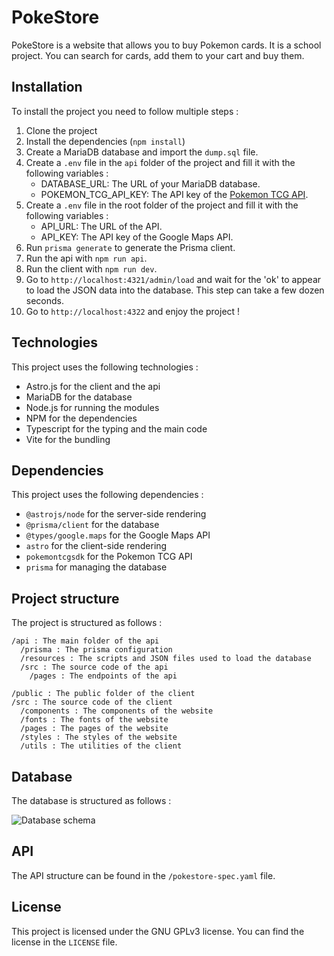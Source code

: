 # PokeStore

PokeStore is a website that allows you to buy Pokemon cards. It is a school project.
You can search for cards, add them to your cart and buy them.

## Installation

To install the project you need to follow multiple steps :

1. Clone the project
2. Install the dependencies (`npm install`)
3. Create a MariaDB database and import the `dump.sql` file.
4. Create a `.env` file in the `api` folder of the project and fill it with the following variables :
    - DATABASE_URL: The URL of your MariaDB database.
    - POKEMON_TCG_API_KEY: The API key of the [Pokemon TCG API](https://pokemontcg.io/).
5. Create a `.env` file in the root folder of the project and fill it with the following variables :
    - API_URL: The URL of the API.
    - API_KEY: The API key of the Google Maps API.
6. Run `prisma generate` to generate the Prisma client.
7. Run the api with `npm run api`.
8. Run the client with `npm run dev`.
9. Go to `http://localhost:4321/admin/load` and wait for the 'ok' to appear to load the JSON data into the database. This step can take a few dozen seconds.
10. Go to `http://localhost:4322` and enjoy the project !

## Technologies

This project uses the following technologies :

- Astro.js for the client and the api
- MariaDB for the database
- Node.js for running the modules
- NPM for the dependencies
- Typescript for the typing and the main code
- Vite for the bundling

## Dependencies

This project uses the following dependencies :

- `@astrojs/node` for the server-side rendering
- `@prisma/client` for the database
- `@types/google.maps` for the Google Maps API
- `astro` for the client-side rendering
- `pokemontcgsdk` for the Pokemon TCG API
- `prisma` for managing the database

## Project structure

The project is structured as follows :

```shell
/api : The main folder of the api
  /prisma : The prisma configuration
  /resources : The scripts and JSON files used to load the database
  /src : The source code of the api
    /pages : The endpoints of the api
      
/public : The public folder of the client
/src : The source code of the client
  /components : The components of the website
  /fonts : The fonts of the website
  /pages : The pages of the website
  /styles : The styles of the website
  /utils : The utilities of the client
```

## Database

The database is structured as follows :

![Database schema](https://imgur.com/a/OFFCiIm)

## API

The API structure can be found in the `/pokestore-spec.yaml` file.

## License

This project is licensed under the GNU GPLv3 license. You can find the license in the `LICENSE` file.
